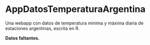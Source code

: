 # AppDatosTemperaturaArgentina
Una webapp con datos de temperatura mínima y máxima diaria de estaciones argentinas, escrita en R.


<b>Datos faltantes.</b>
